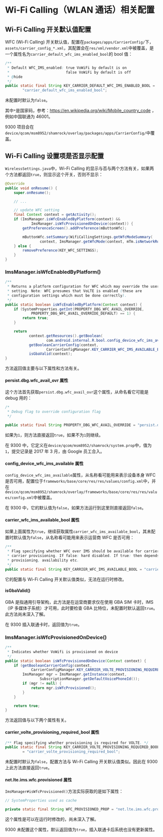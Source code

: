 # Wi-Fi Calling（WLAN 通话）相关配置

## Wi-Fi Calling 开关默认值配置

WFC (Wi-Fi Calling) 开关默认值，配置在`packages/apps/CarrierConfig/`下，`assets/carrier_config_*.xml`，其配置会在`res/xml/vendor.xml`中被覆盖，是一个属性名为`carrier_default_wfc_ims_enabled_bool`的 bool 值：

```java
/**
 * Default WFC_IMS_enabled: true VoWiFi by default is on
 *                          false VoWiFi by default is off
 * @hide
 */
public static final String KEY_CARRIER_DEFAULT_WFC_IMS_ENABLED_BOOL =
        "carrier_default_wfc_ims_enabled_bool";
```

未配置时默认为`false`。

其中`*`是国家码，参考：https://en.wikipedia.org/wiki/Mobile_country_code ，例如中国联通为 46001。

9300 项目会在`device/qcom/msm8952/shamrock/overlay/packages/apps/CarrierConfig/`中覆盖。

## Wi-Fi Calling 设置项是否显示配置

`WirelessSettings.java`中，Wi-Fi Calling 的显示与否与两个方法有关，如果两个方法都返回`true`，则显示这个开关，否则不显示：

```java
@Override
public void onResume() {
    super.onResume();

    // ...

    // update WFC setting
    final Context context = getActivity();
    if (ImsManager.isWfcEnabledByPlatform(context) &&
            ImsManager.isWfcProvisionedOnDevice(context)) {
        getPreferenceScreen().addPreference(mButtonWfc);

        mButtonWfc.setSummary(WifiCallingSettings.getWfcModeSummary(
                context, ImsManager.getWfcMode(context, mTm.isNetworkRoaming())));
    } else {
        removePreference(KEY_WFC_SETTINGS);
    }
}
```

### ImsManager.isWfcEnabledByPlatform()

```java
/**
 * Returns a platform configuration for WFC which may override the user
 * setting. Note: WFC presumes that VoLTE is enabled (these are
 * configuration settings which must be done correctly).
 */
public static boolean isWfcEnabledByPlatform(Context context) {
    if (SystemProperties.getInt(PROPERTY_DBG_WFC_AVAIL_OVERRIDE,
            PROPERTY_DBG_WFC_AVAIL_OVERRIDE_DEFAULT) == 1) {
        return true;
    }

    return
           context.getResources().getBoolean(
                   com.android.internal.R.bool.config_device_wfc_ims_available) &&
           getBooleanCarrierConfig(context,
                   CarrierConfigManager.KEY_CARRIER_WFC_IMS_AVAILABLE_BOOL) &&
           isGbaValid(context);
}
```

方法返回值主要与以下属性和方法有关。

#### persist.dbg.wfc_avail_ovr 属性

这个方法首先获取`persist.dbg.wfc_avail_ovr`这个属性，从命名看它可能是 debug 用的：

```java
/*
 * Debug flag to override configuration flag
 */

public static final String PROPERTY_DBG_WFC_AVAIL_OVERRIDE = "persist.dbg.wfc_avail_ovr";
```

如果为`1`，则方法直接返回`true`，如果不为`1`则继续。

在 9300 中，它定义在`device/qcom/msm8952/shamrock/system.prop`中，值为`1`，提交记录是 2017 年 3 月，由 Google 员工合入。

#### config_device_wfc_ims_available 属性

`config_device_wfc_ims_available`属性，从名称看可能用来表示设备本身 WFC 是否可用，配置位于`frameworks/base/core/res/res/values/config.xml`中，并在`device/qcom/msm8952/shamrock/overlay/frameworks/base/core/res/res/values/config.xml`中被覆盖。

在 9300 中，它的默认值为`false`，如果方法运行到这里则直接返回`false`。

#### carrier_wfc_ims_available_bool 属性

如果上面属性为`true`，继续获取属性`carrier_wfc_ims_available_bool`，其未配置时默认值为`false`，从名称看可能用来表示运营商 WFC 是否可用：

```java
/**
 * Flag specifying whether WFC over IMS should be available for carrier: independent of
 * carrier provisioning. If false: hard disabled. If true: then depends on carrier
 * provisioning, availability etc.
 */
public static final String KEY_CARRIER_WFC_IMS_AVAILABLE_BOOL = "carrier_wfc_ims_available_bool";
```

它的配置与 Wi-Fi Calling 开关默认值类似，无法在运行时修改。

#### isGbaValid()

GBA 是指通用引导架构，此方法是在运营商要求仅在使用 GBA SIM 卡时，IMS（IP 多媒体子系统）才可用，此时要检查 GBA 比特位，未配置时默认返回`true`。此方法尚未深入了解。

在 9300 插入联通卡时，返回值为`true`。

### ImsManager.isWfcProvisionedOnDevice()

```java
/**
 * Indicates whether VoWifi is provisioned on device
 */
public static boolean isWfcProvisionedOnDevice(Context context) {
    if (getBooleanCarrierConfig(context,
            CarrierConfigManager.KEY_CARRIER_VOLTE_PROVISIONING_REQUIRED_BOOL)) {
        ImsManager mgr = ImsManager.getInstance(context,
                SubscriptionManager.getDefaultVoicePhoneId());
        if (mgr != null) {
            return mgr.isWfcProvisioned();
        }
    }

    return true;
}
```

方法返回值与以下两个属性有关。

#### carrier_volte_provisioning_required_bool 属性

```java
/** Flag specifying whether provisioning is required for VOLTE. */
public static final String KEY_CARRIER_VOLTE_PROVISIONING_REQUIRED_BOOL
        = "carrier_volte_provisioning_required_bool";
```

未配置时默认为`false`，配置方法与 Wi-Fi Calling 开关默认值类似。因此在 9300 上此方法直接返回`true`。

#### net.lte.ims.wfc.provisioned 属性

`ImsManager#isWfcProvisioned()`方法实际获取的是如下属性：

```java
// SystemProperties used as cache

private static final String WFC_PROVISIONED_PROP = "net.lte.ims.wfc.provisioned";
```

这个属性是可以在运行时修改的，尚未深入了解。

9300 未配置这个属性，默认返回值为`true`，插入联通卡后系统也没有更新属性。
